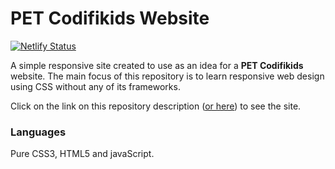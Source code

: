 # PET Codifikids Website

[![Netlify Status](https://api.netlify.com/api/v1/badges/05cbe0ea-9b0c-4b89-8542-bb6cd67b64e0/deploy-status)](https://app.netlify.com/sites/pet-codifikids/deploys)

A simple responsive site created to use as an idea for a **PET Codifikids** website. The main focus of this repository is to learn responsive web design using CSS without any of its frameworks. 

Click on the link on this repository description ([or here](https://pet-codifikids.netlify.app/)) to see the site.

### Languages
Pure CSS3, HTML5 and javaScript.
